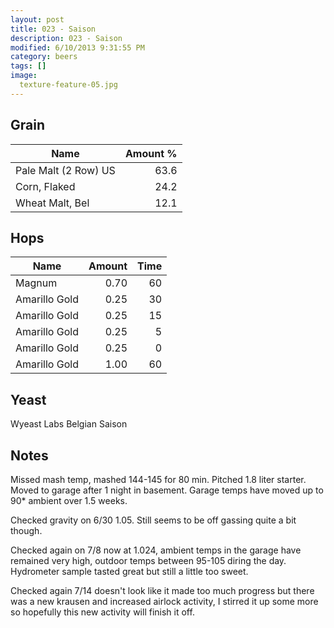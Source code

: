 ```yaml
---
layout: post
title: 023 - Saison
description: 023 - Saison
modified: 6/10/2013 9:31:55 PM
category: beers
tags: []
image:
  texture-feature-05.jpg
---
```



## Grain

| Name | Amount %|
| ---- | ------: |
| Pale Malt (2 Row) US | 63.6 
| Corn, Flaked | 24.2 
| Wheat Malt, Bel | 12.1 

## Hops

| Name | Amount | Time |
| ---- | -----: | ---: |
| Magnum | 0.70 | 60 
| Amarillo Gold | 0.25 | 30 
| Amarillo Gold | 0.25 | 15 
| Amarillo Gold | 0.25 | 5 
| Amarillo Gold | 0.25 | 0 
| Amarillo Gold | 1.00 | 60 

## Yeast
Wyeast Labs Belgian Saison

## Notes
Missed mash temp, mashed 144-145 for 80 min. Pitched 1.8 liter starter. Moved to garage after 1 night in basement. Garage temps have moved up to 90\* ambient over 1.5 weeks. 

Checked gravity on 6/30 1.05. Still seems to be off gassing quite a bit though. 

Checked again on 7/8 now at 1.024, ambient temps in the garage have remained very high, outdoor temps between 95-105 diring the day. Hydrometer sample tasted great but still a little too sweet. 

Checked again 7/14 doesn&#39;t look like it made too much progress but there was a new krausen and increased airlock activity, I stirred it up some more so hopefully this new activity will finish it off.
